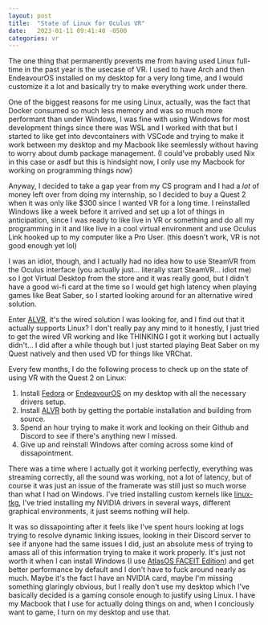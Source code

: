 ```yaml
---
layout: post
title:  "State of Linux for Oculus VR"
date:   2023-01-11 09:41:40 -0500
categories: vr
---
```

The one thing that permanently prevents me from having used Linux full-time in the past year is the usecase of VR. I used to have Arch and then EndeavourOS installed on my desktop for a very long time, and I would customize it a lot and basically try to make everything work under there.

One of the biggest reasons for me using Linux, actually, was the fact that Docker consumed so much less memory and was so much more performant than under Windows, I was fine with using Windows for most development things since there was WSL and I worked with that but I started to like get into devcontainers with VSCode and trying to make it work between my desktop and my Macbook like seemlessly without having to worry about dumb package management. (I could've probably used Nix in this case or asdf but this is hindsight now, I only use my Macbook for working on programming things now)

Anyway, I decided to take a gap year from my CS program and I had a *lot* of money left over from doing my internship, so I decided to buy a Quest 2 when it was only like $300 since I wanted VR for a long time. I reinstalled Windows like a week before it arrived and set up a lot of things in anticipation, since I was ready to like live in VR or something and do all my programming in it and like live in a cool virtual environment and use Oculus Link hooked up to my computer like a Pro User. (this doesn't work, VR is not good enough yet lol)

I was an idiot, though, and I actually had no idea how to use SteamVR from the Oculus interface (you actually just... literally start SteamVR... idiot me) so I got Virtual Desktop from the store and it was really good, but I didn't have a good wi-fi card at the time so I would get high latency when playing games like Beat Saber, so I started looking around for an alternative wired solution.

Enter [ALVR](https://alvr-org.github.io/), it's the wired solution I was looking for, and I find out that it actually supports Linux? I don't really pay any mind to it honestly, I just tried to get the wired VR working and like THINKING I got it working but I actually didn't... I did after a while though but I just started playing Beat Saber on my Quest natively and then used VD for things like VRChat.

Every few months, I do the following process to check up on the state of using VR with the Quest 2 on Linux:
1. Install [Fedora](https://getfedora.org/) or [EndeavourOS](https://endeavouros.com/) on my desktop with all the necessary drivers setup.
2. Install [ALVR](https://alvr-org.github.io/) both by getting the portable installation and building from source.
3. Spend an hour trying to make it work and looking on their Github and Discord to see if there's anything new I missed.
4. Give up and reinstall Windows after coming across some kind of dissapointment.

There was a time where I actually got it working perfectly, everything was streaming correctly, all the sound was working, not a lot of latency, but of course it was just an issue of the framerate was still just so much worse than what I had on Windows. I've tried installing custom kernels like [linux-tkg](https://github.com/Frogging-Family/linux-tkg), I've tried installing my NVIDIA drivers in several ways, different graphical environments, it just seems nothing will help.

It was so dissapointing after it feels like I've spent hours looking at logs trying to resolve dynamic linking issues, looking in their Discord server to see if anyone had the same issues I did, just an absolute mess of trying to amass all of this information trying to make it work properly. It's just not worth it when I can install Windows (I use [AtlasOS FACEIT Edition](https://atlasos.net/)) and get better performance by default and I don't have to fuck around nearly as much. Maybe it's the fact I have an NVIDIA card, maybe I'm missing something glaringly obvious, but I really don't use my desktop which I've basically decided is a gaming console enough to justify using Linux. I have my Macbook that I use for actually doing things on and, when I conciously want to game, I turn on my desktop and use that.